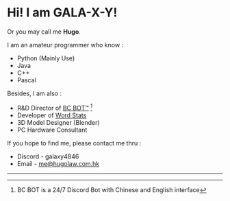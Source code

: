 # Hi! I am GALA-X-Y! 
Or you may call me **Hugo**.  

I am an amateur programmer who know :

- Python (Mainly Use)
- Java
- C++
- Pascal

Besides, I am also :
- R&D Director of [BC BOT™](https://bcbot.fun) [^1]
- Developer of [Word Stats](https://github.com/GALA-X-Y/WordStats)
- 3D Model Designer (Blender)
- PC Hardware Consultant

If you hope to find me, please contact me thru :
- Discord \- galaxy4846
- Email \- me@hugolaw.com.hk

***
[^1]: BC BOT is a 24/7 Discord Bot with Chinese and English interface
<!---
GALA-X-Y/GALA-X-Y is a ✨ special ✨ repository because its `README.md` (this file) appears on your GitHub profile.
You can click the Preview link to take a look at your changes.
--->
